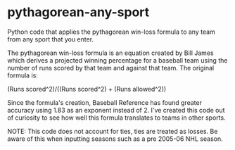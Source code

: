 # pythagorean-any-sport
Python code that applies the pythagorean win-loss formula to any team from any sport that you enter.

The pythagorean win-loss formula is an equation created by Bill James which derives a projected winning percentage for a baseball team using the number of runs scored by that team and against that team. The original formula is:

(Runs scored^2)/((Runs scored^2) + (Runs allowed^2))

Since the formula's creation, Baseball Reference has found greater accuracy using 1.83 as an exponent instead of 2. I've created this code out of curiosity to see how well this formula translates to teams in other sports. 

NOTE:
This code does not account for ties, ties are treated as losses. Be aware of this when inputting seasons such as a pre 2005-06 NHL season.
